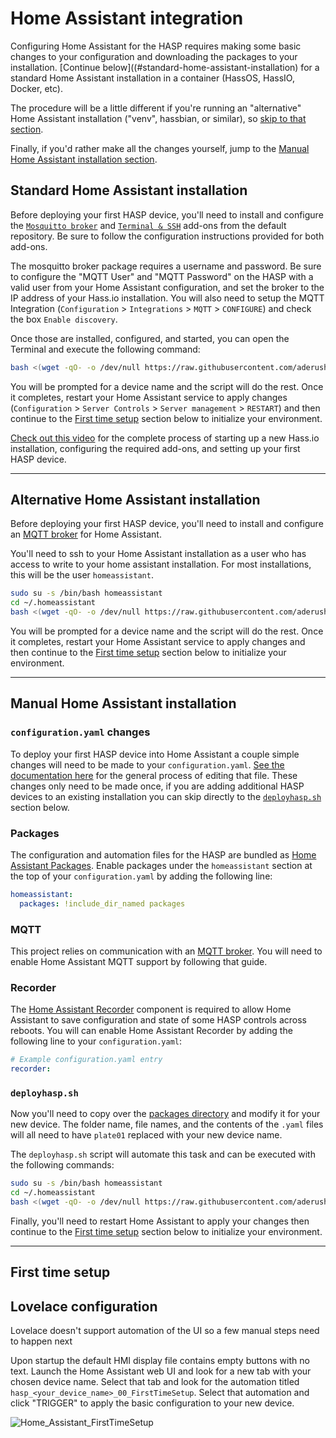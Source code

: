 # Home Assistant integration

Configuring Home Assistant for the HASP requires making some basic changes to your configuration and downloading the packages to your installation.  [Continue below]((#standard-home-assistant-installation) for a standard Home Assistant installation in a container (HassOS, HassIO, Docker, etc).

The procedure will be a little different if you're running an "alternative" Home Assistant installation ("venv", hassbian, or similar), so [skip to that section](#alternative-home-assistant-installation).

Finally, if you'd rather make all the changes yourself, jump to the [Manual Home Assistant installation section](#manual-home-assistant-installation).

## Standard Home Assistant installation

Before deploying your first HASP device, you'll need to install and configure the [`Mosquitto broker`](https://www.home-assistant.io/addons/mosquitto/) and [`Terminal & SSH`](https://www.home-assistant.io/addons/ssh/) add-ons from the default repository.  Be sure to follow the configuration instructions provided for both add-ons.

The mosquitto broker package requires a username and password.  Be sure to configure the "MQTT User" and "MQTT Password" on the HASP with a valid user from your Home Assistant configuration, and set the broker to the IP address of your Hass.io installation.  You will also need to setup the MQTT Integration (`Configuration` > `Integrations` > `MQTT` > `CONFIGURE`) and check the box `Enable discovery`.

Once those are installed, configured, and started, you can open the Terminal and execute the following command:

```bash
bash <(wget -qO- -o /dev/null https://raw.githubusercontent.com/aderusha/HASwitchPlate/master/Home_Assistant/deployhasp.sh)
```

You will be prompted for a device name and the script will do the rest.  Once it completes, restart your Home Assistant service to apply changes (`Configuration` > `Server Controls` > `Server management` > `RESTART`) and then continue to the [First time setup](#first-time-setup) section below to initialize your environment.

[Check out this video](https://youtu.be/wbtVfuDKaM4) for the complete process of starting up a new Hass.io installation, configuring the required add-ons, and setting up your first HASP device.

---

## Alternative Home Assistant installation

Before deploying your first HASP device, you'll need to install and configure an [MQTT broker](https://www.home-assistant.io/docs/mqtt/broker) for Home Assistant.

You'll need to ssh to your Home Assistant installation as a user who has access to write to your home assistant installation.  For most installations, this will be the user `homeassistant`.

```bash
sudo su -s /bin/bash homeassistant
cd ~/.homeassistant
bash <(wget -qO- -o /dev/null https://raw.githubusercontent.com/aderusha/HASwitchPlate/master/Home_Assistant/deployhasp.sh)
```

You will be prompted for a device name and the script will do the rest.  Once it completes, restart your Home Assistant service to apply changes and then continue to the [First time setup](#first-time-setup) section below to initialize your environment.

---

## Manual Home Assistant installation

### `configuration.yaml` changes

To deploy your first HASP device into Home Assistant a couple simple changes will need to be made to your `configuration.yaml`.  [See the documentation here](https://www.home-assistant.io/getting-started/configuration/) for the general process of editing that file.  These changes only need to be made once, if you are adding additional HASP devices to an existing installation you can skip directly to the [`deployhasp.sh`](#deployhaspsh) section below.

### Packages

The configuration and automation files for the HASP are bundled as [Home Assistant Packages](https://www.home-assistant.io/docs/configuration/packages/).  Enable packages under the `homeassistant` section at the top of your `configuration.yaml` by adding the following line:

```yaml
homeassistant:
  packages: !include_dir_named packages
```

### MQTT

This project relies on communication with an [MQTT broker](https://www.home-assistant.io/docs/mqtt/broker).  You will need to enable Home Assistant MQTT support by following that guide.

### Recorder

The [Home Assistant Recorder](https://www.home-assistant.io/components/recorder/) component is required to allow Home Assistant to save configuration and state of some HASP controls across reboots.  You will can enable Home Assistant Recorder by adding the following line to your `configuration.yaml`:

```yaml
# Example configuration.yaml entry
recorder:
```

### `deployhasp.sh`

Now you'll need to copy over the [packages directory](https://github.com/aderusha/HASwitchPlate/tree/master/Home_Assistant/packages) and modify it for your new device.  The folder name, file names, and the contents of the `.yaml` files will all need to have `plate01` replaced with your new device name.

The `deployhasp.sh` script will automate this task and can be executed with the following commands:

```bash
sudo su -s /bin/bash homeassistant
cd ~/.homeassistant
bash <(wget -qO- -o /dev/null https://raw.githubusercontent.com/aderusha/HASwitchPlate/master/Home_Assistant/deployhasp.sh)
```

Finally, you'll need to restart Home Assistant to apply your changes then continue to the [First time setup](#first-time-setup) section below to initialize your environment.

---

## First time setup

## Lovelace configuration

Lovelace doesn't support automation of the UI so a few manual steps need to happen next

Upon startup the default HMI display file contains empty buttons with no text.  Launch the Home Assistant web UI and look for a new tab with your chosen device name.  Select that tab and look for the automation titled `hasp_<your_device_name>_00_FirstTimeSetup`.  Select that automation and click "TRIGGER" to apply the basic configuration to your new device.

![Home_Assistant_FirstTimeSetup](https://github.com/aderusha/HASwitchPlate/blob/master/Documentation/Images/Home_Assistant_FirstTimeSetup.png?raw=true)
